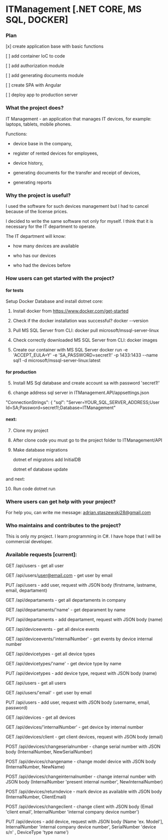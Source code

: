 # ITManagement [.NET CORE, MS SQL, DOCKER]

### Plan

[x] create application base with basic functions

[ ] add container IoC to code

[ ] add authorization module

[ ] add generating documents module

[ ] create SPA with Angular

[ ] deploy app to production server


### What the project does?
IT Management - an application that manages IT devices, for example: laptops, tablets, mobile phones.  

Functions: 

* device base in the company, 

* register of rented devices for employees, 

* device history, 

* generating documents for the transfer and receipt of devices, 

* generating reports

### Why the project is useful?
I used the software for such devices management but I had to cancel because of the license prices.

I decided to write the same software not only for myself. I think that it is necessary for the IT department to operate.

The IT department will know:

* how many devices are available

* who has our devices

* who had the devices before

### How users can get started with the project?
#### for tests

Setup Docker Database and install dotnet core:

1. Install docker from https://www.docker.com/get-started

2. Check if the docker installation was successful?
    docker --version

2. Pull MS SQL Server from CLI: 
    docker pull microsoft/mssql-server-linux

3. Check correctly downloaded MS SQL Server from CLI:
    docker images

4. Create our container with MS SQL Server
    docker run -e 'ACCEPT_EULA=Y' -e 'SA_PASSWORD=secret1!' -p 1433:1433 --name sql1 -d microsoft/mssql-server-linux:latest

#### for production
5. Install MS Sql database and create account sa with password 'secret1!'

6. change address sql server in ITManagement.API/appsettings.json

  "ConnectionStrings": {
    "sql": "Server=YOUR_SQL_SERVER_ADDRESS;User Id=SA;Password=secret1!;Database=ITManagement"

#### next:

7. Clone my project

8. After clone code you must go to the project folder to ITManagement/API

9. Make database migrations
    
    dotnet ef migratons add InitialDB
    
    dotnet ef database update
    
and next:

10. Run code
    dotnet run
    
### Where users can get help with your project?

For help you, can write me message: adrian.staszewski28@gmail.com

### Who maintains and contributes to the project?

This is only my project. I learn programming in C#. I have hope that I will be commercial developer.

### Available requests [current]:

GET /api/users - get all user

GET /api/users/user@email.com - get user by email

PUT /api/users - add user, request with JSON body (firstname, lastname, email, departament)

GET /api/departaments - get all departaments in company

GET /api/departaments/'name' - get deparament by name

PUT /api/departaments - add departament, request with JSON body (name)

GET /api/deviceevents - get all device events

GET /api/deviceevents/'internalNumber' - get events by device internal number

GET /api/devicetypes - get all device types

GET /api/devicetypes/'name' - get device type by name

PUT /api/devicetypes - add device type, request with JSON body (name)

GET /api/users - get all users

GET /api/users/'email' - get user by email

PUT /api/users - add user, request with JSON body (username, email, password)

GET /api/devices - get all devices 

GET /api/devices/'internalNumber' - get device by internal number

GET /api/devices/client - get client devices, request with JSON body (email)

POST /api/devices/changeserialnumber - change serial number with JSON body (InternalNumber, NewSerialNumber)

POST /api/devices/changename - change model device with JSON body (InternalNumber, NewName)

POST /api/devices/changeinternalnumber - change internal number with JSON body (InternalNumber 'present internal number', NewInternalNumber)

POST /api/devices/returndevice - mark device as available with JSON body (InternalNumber, ClientEmail)

POST /api/devices/changeclient - change client with JSON body (Email 'client email', InternalNumber 'internal company device number')

PUT /api/devices - add device, request with JSON body (Name 'ex. Model'], InternalNumber 'internal company device number',             SerialNumber 'device s/n' , DeviceType 'type name')


